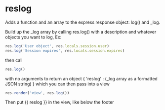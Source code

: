 # reslog

Adds a function and an array to the express response object: log() and _log.

Build up the _log array by calling res.log() with a description and whatever objects you want to log, Ex:

```javascript
res.log('User object', res.locals.session.user)
res.log('Session expires', res.locals.session.expires)
```

then call 

```javascript
res.log() 
```

with no arguments to return an object { 'reslog' : (_log array as a formatted JSON string) } which you can then pass into a view

```javascript
res.render('view', res.log())
```

Then put {{ reslog }} in the view, like below the footer
